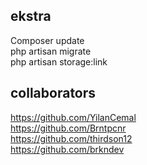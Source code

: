 ## ekstra
Composer update
<br>
php artisan migrate 
<br>
php artisan storage:link

## collaborators
https://github.com/YilanCemal
<br>
https://github.com/Brntpcnr
<br>
https://github.com/thirdson12
<br>
https://github.com/brkndev
